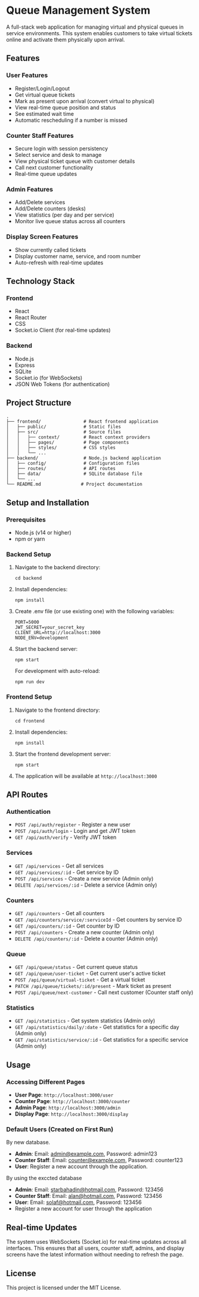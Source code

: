 # Queue Management System

A full-stack web application for managing virtual and physical queues in service environments. This system enables customers to take virtual tickets online and activate them physically upon arrival.

## Features

### User Features
- Register/Login/Logout
- Get virtual queue tickets
- Mark as present upon arrival (convert virtual to physical)
- View real-time queue position and status
- See estimated wait time
- Automatic rescheduling if a number is missed

### Counter Staff Features
- Secure login with session persistency
- Select service and desk to manage
- View physical ticket queue with customer details
- Call next customer functionality
- Real-time queue updates

### Admin Features
- Add/Delete services
- Add/Delete counters (desks)
- View statistics (per day and per service)
- Monitor live queue status across all counters

### Display Screen Features
- Show currently called tickets
- Display customer name, service, and room number
- Auto-refresh with real-time updates

## Technology Stack

### Frontend
- React
- React Router
- CSS
- Socket.io Client (for real-time updates)

### Backend
- Node.js
- Express
- SQLite
- Socket.io (for WebSockets)
- JSON Web Tokens (for authentication)

## Project Structure

```
.
├── frontend/                # React frontend application
│   ├── public/              # Static files
│   ├── src/                 # Source files
│   │   ├── context/         # React context providers
│   │   ├── pages/           # Page components
│   │   ├── styles/          # CSS styles
│   │   └── ...
├── backend/                 # Node.js backend application
│   ├── config/              # Configuration files
│   ├── routes/              # API routes
│   ├── data/                # SQLite database file
│   └── ...
└── README.md               # Project documentation
```

## Setup and Installation

### Prerequisites
- Node.js (v14 or higher)
- npm or yarn

### Backend Setup
1. Navigate to the backend directory:
   ```
   cd backend
   ```

2. Install dependencies:
   ```
   npm install
   ```

3. Create .env file (or use existing one) with the following variables:
   ```
   PORT=5000
   JWT_SECRET=your_secret_key
   CLIENT_URL=http://localhost:3000
   NODE_ENV=development
   ```

4. Start the backend server:
   ```
   npm start
   ```
   For development with auto-reload:
   ```
   npm run dev
   ```

### Frontend Setup
1. Navigate to the frontend directory:
   ```
   cd frontend
   ```

2. Install dependencies:
   ```
   npm install
   ```

3. Start the frontend development server:
   ```
   npm start
   ```

4. The application will be available at `http://localhost:3000`

## API Routes

### Authentication
- `POST /api/auth/register` - Register a new user
- `POST /api/auth/login` - Login and get JWT token
- `GET /api/auth/verify` - Verify JWT token

### Services
- `GET /api/services` - Get all services
- `GET /api/services/:id` - Get service by ID
- `POST /api/services` - Create a new service (Admin only)
- `DELETE /api/services/:id` - Delete a service (Admin only)

### Counters
- `GET /api/counters` - Get all counters
- `GET /api/counters/service/:serviceId` - Get counters by service ID
- `GET /api/counters/:id` - Get counter by ID
- `POST /api/counters` - Create a new counter (Admin only)
- `DELETE /api/counters/:id` - Delete a counter (Admin only)

### Queue
- `GET /api/queue/status` - Get current queue status
- `GET /api/queue/user-ticket` - Get current user's active ticket
- `POST /api/queue/virtual-ticket` - Get a virtual ticket
- `PATCH /api/queue/tickets/:id/present` - Mark ticket as present
- `POST /api/queue/next-customer` - Call next customer (Counter staff only)

### Statistics
- `GET /api/statistics` - Get system statistics (Admin only)
- `GET /api/statistics/daily/:date` - Get statistics for a specific day (Admin only)
- `GET /api/statistics/service/:id` - Get statistics for a specific service (Admin only)

## Usage

### Accessing Different Pages
- **User Page**: `http://localhost:3000/user`
- **Counter Page**: `http://localhost:3000/counter`
- **Admin Page**: `http://localhost:3000/admin`
- **Display Page**: `http://localhost:3000/display`

### Default Users (Created on First Run)
By new database.
- **Admin**: Email: admin@example.com, Password: admin123
- **Counter Staff**: Email: counter@example.com, Password: counter123
- **User**: Register a new account through the application.
  
By using the exccted database
- **Admin**: Email: starbahadin@hotmail.com, Password: 123456
- **Counter Staff**: Email: alan@hotmail.com, Password: 123456
- **User**: Email:  solaf@hotmail.com, Password: 123456
- Register a new account for user through the application

## Real-time Updates
The system uses WebSockets (Socket.io) for real-time updates across all interfaces. This ensures that all users, counter staff, admins, and display screens have the latest information without needing to refresh the page.

## License
This project is licensed under the MIT License.
